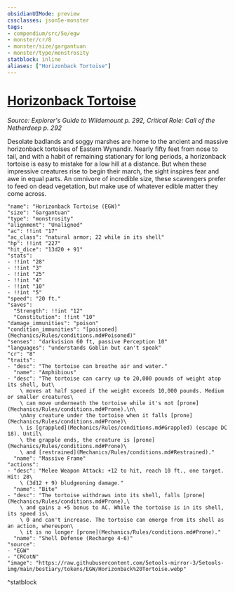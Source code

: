 ```yaml
---
obsidianUIMode: preview
cssclasses: json5e-monster
tags:
- compendium/src/5e/egw
- monster/cr/8
- monster/size/gargantuan
- monster/type/monstrosity
statblock: inline
aliases: ["Horizonback Tortoise"]
---
```

# [Horizonback Tortoise](Mechanics\bestiary\monstrosity/horizonback-tortoise-egw.md)
*Source: Explorer's Guide to Wildemount p. 292, Critical Role: Call of the Netherdeep p. 292*  

Desolate badlands and soggy marshes are home to the ancient and massive horizonback tortoises of Eastern Wynandir. Nearly fifty feet from nose to tail, and with a habit of remaining stationary for long periods, a horizonback tortoise is easy to mistake for a low hill at a distance. But when these impressive creatures rise to begin their march, the sight inspires fear and awe in equal parts. An omnivore of incredible size, these scavengers prefer to feed on dead vegetation, but make use of whatever edible matter they come across.

```statblock
"name": "Horizonback Tortoise (EGW)"
"size": "Gargantuan"
"type": "monstrosity"
"alignment": "Unaligned"
"ac": !!int "17"
"ac_class": "natural armor; 22 while in its shell"
"hp": !!int "227"
"hit_dice": "13d20 + 91"
"stats":
- !!int "28"
- !!int "3"
- !!int "25"
- !!int "4"
- !!int "10"
- !!int "5"
"speed": "20 ft."
"saves":
  "Strength": !!int "12"
  "Constitution": !!int "10"
"damage_immunities": "poison"
"condition_immunities": "[poisoned](Mechanics/Rules/conditions.md#Poisoned)"
"senses": "darkvision 60 ft, passive Perception 10"
"languages": "understands Goblin but can't speak"
"cr": "8"
"traits":
- "desc": "The tortoise can breathe air and water."
  "name": "Amphibious"
- "desc": "The tortoise can carry up to 20,000 pounds of weight atop its shell, but\
    \ moves at half speed if the weight exceeds 10,000 pounds. Medium or smaller creatures\
    \ can move underneath the tortoise while it's not [prone](Mechanics/Rules/conditions.md#Prone).\n\
    \nAny creature under the tortoise when it falls [prone](Mechanics/Rules/conditions.md#Prone)\
    \ is [grappled](Mechanics/Rules/conditions.md#Grappled) (escape DC 18). Until\
    \ the grapple ends, the creature is [prone](Mechanics/Rules/conditions.md#Prone)\
    \ and [restrained](Mechanics/Rules/conditions.md#Restrained)."
  "name": "Massive Frame"
"actions":
- "desc": "Melee Weapon Attack: +12 to hit, reach 10 ft., one target. Hit: 28\
    \ (3d12 + 9) bludgeoning damage."
  "name": "Bite"
- "desc": "The tortoise withdraws into its shell, falls [prone](Mechanics/Rules/conditions.md#Prone),\
    \ and gains a +5 bonus to AC. While the tortoise is in its shell, its speed is\
    \ 0 and can't increase. The tortoise can emerge from its shell as an action, whereupon\
    \ it is no longer [prone](Mechanics/Rules/conditions.md#Prone)."
  "name": "Shell Defense (Recharge 4-6)"
"source":
- "EGW"
- "CRCotN"
"image": "https://raw.githubusercontent.com/5etools-mirror-3/5etools-img/main/bestiary/tokens/EGW/Horizonback%20Tortoise.webp"
```
^statblock